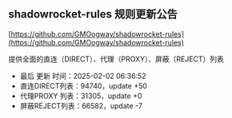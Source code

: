 ## shadowrocket-rules 规则更新公告

[https://github.com/GMOogway/shadowrocket-rules](https://github.com/GMOogway/shadowrocket-rules)

提供全面的直连（DIRECT）、代理（PROXY）、屏蔽（REJECT）列表
- 最后 更新 时间：2025-02-02 06:36:52
- 直连DIRECT列表：94740，update +50
- 代理PROXY 列表：31305，update +0
- 屏蔽REJECT列表：66582，update -7